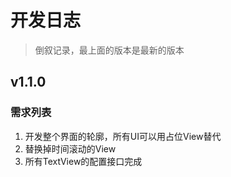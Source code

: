 # 开发日志

> 倒叙记录，最上面的版本是最新的版本

## v1.1.0
### 需求列表

1. 开发整个界面的轮廓，所有UI可以用占位View替代  
2. 替换掉时间滚动的View  
3. 所有TextView的配置接口完成  